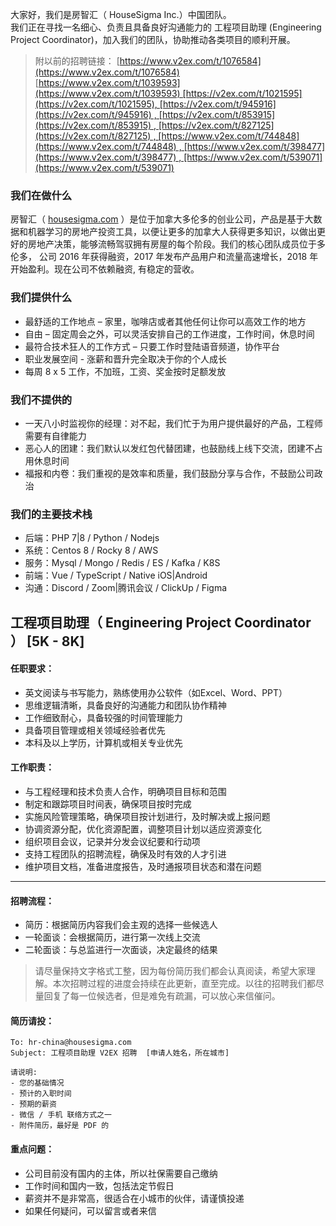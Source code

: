 大家好，我们是房智汇（ HouseSigma Inc.）中国团队。  
我们正在寻找一名细心、负责且具备良好沟通能力的 工程项目助理 (Engineering Project Coordinator)，加入我们的团队，协助推动各类项目的顺利开展。

> 附以前的招聘链接： [https://www.v2ex.com/t/1076584](https://www.v2ex.com/t/1076584) [https://www.v2ex.com/t/1039593](https://www.v2ex.com/t/1039593) [https://v2ex.com/t/1021595](https://v2ex.com/t/1021595), [https://v2ex.com/t/945916](https://v2ex.com/t/945916) , [https://v2ex.com/t/853915](https://v2ex.com/t/853915) , [https://v2ex.com/t/827125](https://v2ex.com/t/827125) , [https://www.v2ex.com/t/744848](https://www.v2ex.com/t/744848) , [https://www.v2ex.com/t/398477](https://www.v2ex.com/t/398477) , [https://www.v2ex.com/t/539071](https://www.v2ex.com/t/539071)

### 我们在做什么

房智汇（ [housesigma.com](http://housesigma.com/) ）是位于加拿大多伦多的创业公司，产品是基于大数据和机器学习的房地产投资工具，以便让更多的加拿大人获得更多知识，以做出更好的房地产决策，能够流畅驾驭拥有房屋的每个阶段。我们的核心团队成员位于多伦多， 公司 2016 年获得融资，2017 年发布产品用户和流量高速增长，2018 年开始盈利。现在公司不依赖融资, 有稳定的营收。

### 我们提供什么

- 最舒适的工作地点 – 家里，咖啡店或者其他任何让你可以高效工作的地方
- 自由 – 固定周会之外，可以灵活安排自己的工作进度，工作时间，休息时间
- 最符合技术狂人的工作方式 – 只要工作时登陆语音频道，协作平台
- 职业发展空间 - 涨薪和晋升完全取决于你的个人成长
- 每周 8 x 5 工作，不加班，工资、奖金按时足额发放

### 我们不提供的

- 一天八小时监视你的经理：对不起，我们忙于为用户提供最好的产品，工程师需要有自律能力
- 恶心人的团建：我们默认以发红包代替团建，也鼓励线上线下交流，团建不占用休息时间
- 福报和内卷：我们重视的是效率和质量，我们鼓励分享与合作，不鼓励公司政治

### 我们的主要技术栈

- 后端：PHP 7|8 / Python / Nodejs
- 系统：Centos 8 / Rocky 8 / AWS
- 服务：Mysql / Mongo / Redis / ES / Kafka / K8S
- 前端：Vue / TypeScript / Native iOS|Android
- 沟通：Discord / Zoom|腾讯会议 / ClickUp / Figma

## 工程项目助理（ Engineering Project Coordinator ） [5K - 8K]

#### 任职要求：

- 英文阅读与书写能力，熟练使用办公软件（如Excel、Word、PPT）
- 思维逻辑清晰，具备良好的沟通能力和团队协作精神
- 工作细致耐心，具备较强的时间管理能力
- 具备项目管理或相关领域经验者优先
- 本科及以上学历，计算机或相关专业优先

#### 工作职责：

- 与工程经理和技术负责人合作，明确项目目标和范围
- 制定和跟踪项目时间表，确保项目按时完成
- 实施风险管理策略，确保项目按计划进行，及时解决或上报问题
- 协调资源分配，优化资源配置，调整项目计划以适应资源变化
- 组织项目会议，记录并分发会议纪要和行动项
- 支持工程团队的招聘流程，确保及时有效的人才引进
- 维护项目文档，准备进度报告，及时通报项目状态和潜在问题

---

#### 招聘流程：

- 简历：根据简历内容我们会主观的选择一些候选人
- 一轮面谈：会根据简历，进行第一次线上交流
- 二轮面谈：与总监进行一次面谈，决定最终的结果

> 请尽量保持文字格式工整，因为每份简历我们都会认真阅读，希望大家理解。本次招聘过程的进度会持续在此更新，直至完成。以往的招聘我们都尽量回复了每一位候选者，但是难免有疏漏，可以放心来信催问。

#### 简历请投：

```plain
To: hr-china@housesigma.com
Subject: 工程项目助理 V2EX 招聘  [申请人姓名，所在城市] 

请说明:
- 您的基础情况
- 预计的入职时间
- 预期的薪资
- 微信 / 手机 联络方式之一
- 附件简历，最好是 PDF 的
```

#### 重点问题：

- 公司目前没有国内的主体，所以社保需要自己缴纳
- 工作时间和国内一致，包括法定节假日
- 薪资并不是非常高，很适合在小城市的伙伴，请谨慎投递
- 如果任何疑问，可以留言或者来信
